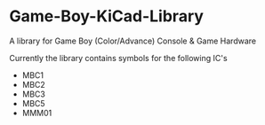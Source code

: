 # Game-Boy-KiCad-Library
A library for Game Boy (Color/Advance) Console &amp; Game Hardware

Currently the library contains symbols for the following IC's

- MBC1
- MBC2
- MBC3
- MBC5
- MMM01
